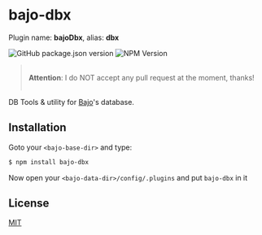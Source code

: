 # bajo-dbx

Plugin name: **bajoDbx**, alias: **dbx**

![GitHub package.json version](https://img.shields.io/github/package-json/v/ardhi/bajo-dbx) ![NPM Version](https://img.shields.io/npm/v/bajo-dbx)

> <br />**Attention**: I do NOT accept any pull request at the moment, thanks!<br /><br />

DB Tools & utility for [Bajo](https://github.com/ardhi/bajo)'s database.

## Installation

Goto your ```<bajo-base-dir>``` and type:

```bash
$ npm install bajo-dbx
```

Now open your ```<bajo-data-dir>/config/.plugins``` and put ```bajo-dbx``` in it

## License

[MIT](LICENSE)
